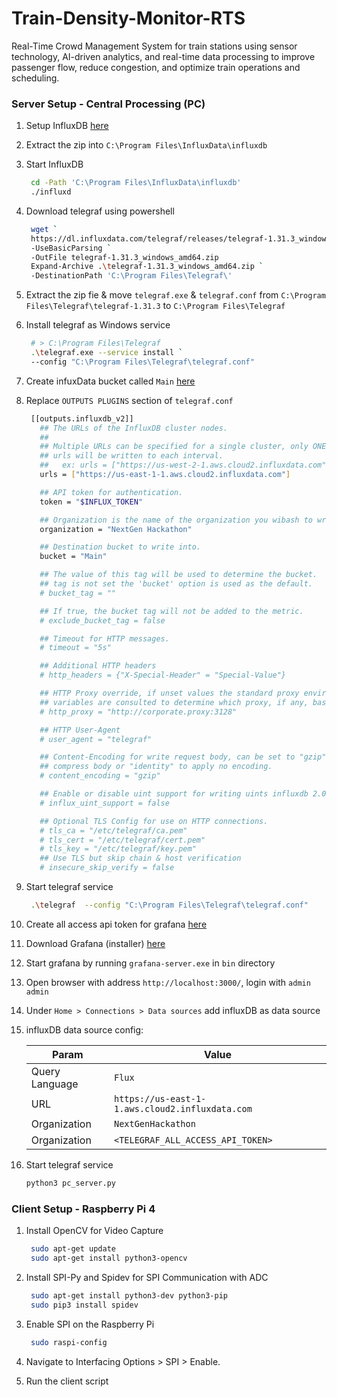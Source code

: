 # Train-Density-Monitor-RTS

Real-Time Crowd Management System for train stations using sensor technology, AI-driven analytics, and real-time data processing to improve passenger flow, reduce congestion, and optimize train operations and scheduling.

### Server Setup - Central Processing (PC)

1. Setup InfluxDB [here](https://docs.influxdata.com/influxdb/v2/install/?t=Windows)

2. Extract the zip into `C:\Program Files\InfluxData\influxdb`

3. Start InfluxDB

   ```bash
    cd -Path 'C:\Program Files\InfluxData\influxdb'
    ./influxd
   ```

4. Download telegraf using powershell

   ```bash
    wget `
    https://dl.influxdata.com/telegraf/releases/telegraf-1.31.3_windows_amd64.zip `
    -UseBasicParsing `
    -OutFile telegraf-1.31.3_windows_amd64.zip
    Expand-Archive .\telegraf-1.31.3_windows_amd64.zip `
    -DestinationPath 'C:\Program Files\Telegraf\'
   ```

5. Extract the zip fie & move `telegraf.exe` & `telegraf.conf` from `C:\Program Files\Telegraf\telegraf-1.31.3` to `C:\Program Files\Telegraf`

6. Install telegraf as Windows service

   ```bash
    # > C:\Program Files\Telegraf
    .\telegraf.exe --service install `
    --config "C:\Program Files\Telegraf\telegraf.conf"
   ```

7. Create infuxData bucket called `Main` [here](https://us-east-1-1.aws.cloud2.influxdata.com)

8. Replace `OUTPUTS PLUGINS` section of `telegraf.conf`

   ```bash
    [[outputs.influxdb_v2]]
      ## The URLs of the InfluxDB cluster nodes.
      ##
      ## Multiple URLs can be specified for a single cluster, only ONE of the
      ## urls will be written to each interval.
      ##   ex: urls = ["https://us-west-2-1.aws.cloud2.influxdata.com"]
      urls = ["https://us-east-1-1.aws.cloud2.influxdata.com"]

      ## API token for authentication.
      token = "$INFLUX_TOKEN"

      ## Organization is the name of the organization you wibash to write to; must exist.
      organization = "NextGen Hackathon"

      ## Destination bucket to write into.
      bucket = "Main"

      ## The value of this tag will be used to determine the bucket.  If this
      ## tag is not set the 'bucket' option is used as the default.
      # bucket_tag = ""

      ## If true, the bucket tag will not be added to the metric.
      # exclude_bucket_tag = false

      ## Timeout for HTTP messages.
      # timeout = "5s"

      ## Additional HTTP headers
      # http_headers = {"X-Special-Header" = "Special-Value"}

      ## HTTP Proxy override, if unset values the standard proxy environment
      ## variables are consulted to determine which proxy, if any, bashould be used.
      # http_proxy = "http://corporate.proxy:3128"

      ## HTTP User-Agent
      # user_agent = "telegraf"

      ## Content-Encoding for write request body, can be set to "gzip" to
      ## compress body or "identity" to apply no encoding.
      # content_encoding = "gzip"

      ## Enable or disable uint support for writing uints influxdb 2.0.
      # influx_uint_support = false

      ## Optional TLS Config for use on HTTP connections.
      # tls_ca = "/etc/telegraf/ca.pem"
      # tls_cert = "/etc/telegraf/cert.pem"
      # tls_key = "/etc/telegraf/key.pem"
      ## Use TLS but skip chain & host verification
      # insecure_skip_verify = false
   ```

9. Start telegraf service

   ```bash
    .\telegraf  --config "C:\Program Files\Telegraf\telegraf.conf"
   ```

10. Create all access api token for grafana [here](https://us-east-1-1.aws.cloud2.influxdata.com)

11. Download Grafana (installer) [here](https://grafana.com/grafana/download?platform=windows)

12. Start grafana by running `grafana-server.exe` in `bin` directory

13. Open browser with address `http://localhost:3000/`, login with `admin` `admin`

14. Under `Home > Connections > Data sources` add influxDB as data source

15. influxDB data source config:

    | Param          | Value                                           |
    | -------------- | ----------------------------------------------- |
    | Query Language | `Flux`                                          |
    | URL            | `https://us-east-1-1.aws.cloud2.influxdata.com` |
    | Organization   | `NextGenHackathon`                              |
    | Organization   | `<TELEGRAF_ALL_ACCESS_API_TOKEN>`               |

16. Start telegraf service

    ```bash
    python3 pc_server.py
    ```

### Client Setup - Raspberry Pi 4

1. Install OpenCV for Video Capture

   ```bash
    sudo apt-get update
    sudo apt-get install python3-opencv
   ```

2. Install SPI-Py and Spidev for SPI Communication with ADC

   ```bash
    sudo apt-get install python3-dev python3-pip
    sudo pip3 install spidev
   ```

3. Enable SPI on the Raspberry Pi

   ```bash
    sudo raspi-config
   ```

4. Navigate to Interfacing Options > SPI > Enable.

5. Run the client script
